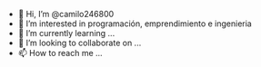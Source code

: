 - 👋 Hi, I’m @camilo246800
- 👀 I’m interested in programación, emprendimiento e ingenieria
- 🌱 I’m currently learning ...
- 💞️ I’m looking to collaborate on ...
- 📫 How to reach me ...

<!---
camilo246800/camilo246800 is a ✨ special ✨ repository because its `README.md` (this file) appears on your GitHub profile.
You can click the Preview link to take a look at your changes.
--->
